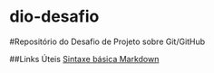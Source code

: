 # dio-desafio
#Repositório do Desafio de Projeto sobre Git/GitHub

##Links Úteis
[Sintaxe básica Markdown](https://www.markdownguide.org/basic-syntax/)
